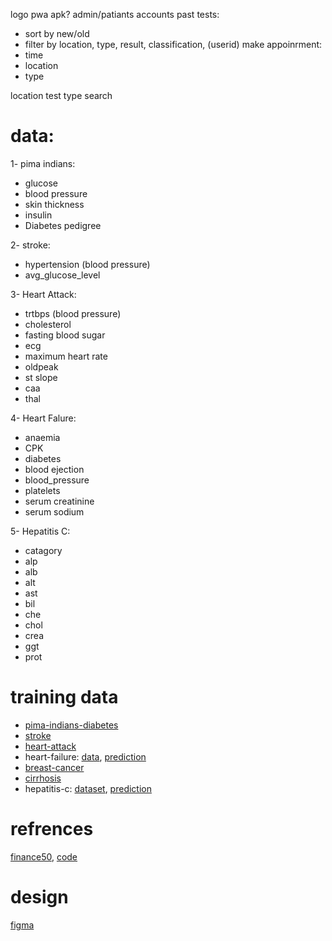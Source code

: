 logo pwa apk?
admin/patiants accounts
past tests:
- sort by new/old
- filter by location, type, result, classification, (userid)
make appoinrment:
- time
- location
- type

location
test type
search

# data:

1- pima indians:
- glucose
- blood pressure
- skin thickness
- insulin
- Diabetes pedigree

2- stroke:
- hypertension (blood pressure)
- avg_glucose_level

3- Heart Attack:
- trtbps (blood pressure)
- cholesterol
- fasting blood sugar
- ecg
- maximum heart rate
- oldpeak
- st slope
- caa
- thal

4- Heart Falure:
- anaemia
- CPK
- diabetes
- blood ejection
- blood_pressure
- platelets
- serum creatinine
- serum sodium

5- Hepatitis C:
- catagory
- alp
- alb
- alt
- ast
- bil
- che
- chol
- crea
- ggt
- prot


# training data
- [pima-indians-diabetes](https://www.kaggle.com/datasets/uciml/pima-indians-diabetes-database)
- [stroke](https://www.kaggle.com/datasets/fedesoriano/stroke-prediction-dataset)
- [heart-attack](https://www.kaggle.com/datasets/rashikrahmanpritom/heart-attack-analysis-prediction-dataset)
- heart-failure: [data](https://www.kaggle.com/datasets/andrewmvd/heart-failure-clinical-data), [prediction](https://www.kaggle.com/datasets/fedesoriano/heart-failure-prediction)
- [breast-cancer](https://www.kaggle.com/datasets/uciml/breast-cancer-wisconsin-data)
- [cirrhosis](https://www.kaggle.com/datasets/fedesoriano/cirrhosis-prediction-dataset)
- hepatitis-c: [dataset](https://www.kaggle.com/datasets/fedesoriano/hepatitis-c-dataset), [prediction](https://www.kaggle.com/code/mohamedzaghloula/hepatitis-c-prediction)


# refrences
[finance50](https://finance.cs50.net/login), [code](https://github.com/me50/3m4r5/tree/a678d83555d84159b7e4076db62e6bc5aa29d1ce)

# design
[figma](https://www.figma.com/design/1vKeJgb2M1RASbRvm1wc2R/medical-lab-system?node-id=0-1&t=XLlMMsovwxGaYCVu-1)
